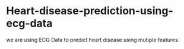 # Heart-disease-prediction-using-ecg-data
we are using ECG Data to predict heart disease using mutiple features
